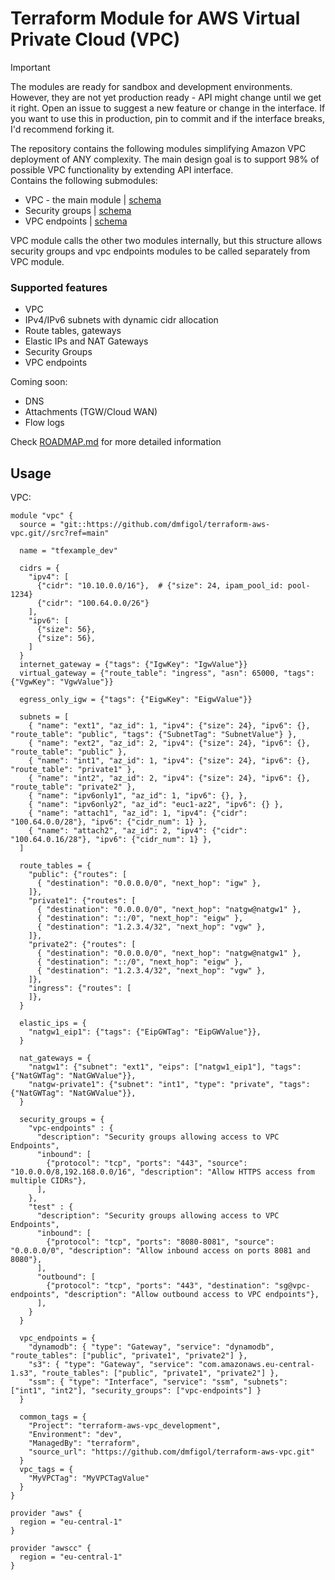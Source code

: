 # Terraform Module for AWS Virtual Private Cloud (VPC)
> [!IMPORTANT]  
> The modules are ready for sandbox and development environments. However, they are not yet production ready - API might change until we get it right. Open an issue to suggest a new feature or change in the interface. If you want to use this in production, pin to commit and if the interface breaks, I'd recommend forking it.

The repository contains the following modules simplifying Amazon VPC deployment of ANY complexity. The main design goal is to support 98% of possible VPC functionality by extending API interface.  
Contains the following submodules:
- VPC - the main module | [schema](vpc/README.md)
- Security groups | [schema](security-groups/README.md)
- VPC endpoints | [schema](vpc-endpoints/README.md)

VPC module calls the other two modules internally, but this structure allows security groups and vpc endpoints modules to be called separately from VPC module.

### Supported features
- VPC
- IPv4/IPv6 subnets with dynamic cidr allocation
- Route tables, gateways
- Elastic IPs and NAT Gateways
- Security Groups
- VPC endpoints

Coming soon:
- DNS
- Attachments (TGW/Cloud WAN)
- Flow logs

Check [ROADMAP.md](ROADMAP.md) for more detailed information

## Usage

VPC:
```hcl
module "vpc" {
  source = "git::https://github.com/dmfigol/terraform-aws-vpc.git//src?ref=main"

  name = "tfexample_dev"

  cidrs = {
    "ipv4": [
      {"cidr": "10.10.0.0/16"},  # {"size": 24, ipam_pool_id: pool-1234}
      {"cidr": "100.64.0.0/26"} 
    ],
    "ipv6": [
      {"size": 56},
      {"size": 56},
    ]
  }
  internet_gateway = {"tags": {"IgwKey": "IgwValue"}}
  virtual_gateway = {"route_table": "ingress", "asn": 65000, "tags": {"VgwKey": "VgwValue"}}

  egress_only_igw = {"tags": {"EigwKey": "EigwValue"}}

  subnets = [
    { "name": "ext1", "az_id": 1, "ipv4": {"size": 24}, "ipv6": {}, "route_table": "public", "tags": {"SubnetTag": "SubnetValue"} },
    { "name": "ext2", "az_id": 2, "ipv4": {"size": 24}, "ipv6": {}, "route_table": "public" },
    { "name": "int1", "az_id": 1, "ipv4": {"size": 24}, "ipv6": {}, "route_table": "private1" },
    { "name": "int2", "az_id": 2, "ipv4": {"size": 24}, "ipv6": {}, "route_table": "private2" },
    { "name": "ipv6only1", "az_id": 1, "ipv6": {}, },
    { "name": "ipv6only2", "az_id": "euc1-az2", "ipv6": {} },
    { "name": "attach1", "az_id": 1, "ipv4": {"cidr": "100.64.0.0/28"}, "ipv6": {"cidr_num": 1} },
    { "name": "attach2", "az_id": 2, "ipv4": {"cidr": "100.64.0.16/28"}, "ipv6": {"cidr_num": 1} },
  ]

  route_tables = {
    "public": {"routes": [
      { "destination": "0.0.0.0/0", "next_hop": "igw" },
    ]},           
    "private1": {"routes": [
      { "destination": "0.0.0.0/0", "next_hop": "natgw@natgw1" },
      { "destination": "::/0", "next_hop": "eigw" },
      { "destination": "1.2.3.4/32", "next_hop": "vgw" },
    ]},
    "private2": {"routes": [
      { "destination": "0.0.0.0/0", "next_hop": "natgw@natgw1" },
      { "destination": "::/0", "next_hop": "eigw" },
      { "destination": "1.2.3.4/32", "next_hop": "vgw" },
    ]},     
    "ingress": {"routes": [
    ]},
  }

  elastic_ips = {
    "natgw1_eip1": {"tags": {"EipGWTag": "EipGWValue"}},
  }

  nat_gateways = {
    "natgw1": {"subnet": "ext1", "eips": ["natgw1_eip1"], "tags": {"NatGWTag": "NatGWValue"}},
    "natgw-private1": {"subnet": "int1", "type": "private", "tags": {"NatGWTag": "NatGWValue"}},
  }

  security_groups = {
    "vpc-endpoints" : {
      "description": "Security groups allowing access to VPC Endpoints",
      "inbound": [
        {"protocol": "tcp", "ports": "443", "source": "10.0.0.0/8,192.168.0.0/16", "description": "Allow HTTPS access from multiple CIDRs"},
      ],
    },
    "test" : {
      "description": "Security groups allowing access to VPC Endpoints",
      "inbound": [
        {"protocol": "tcp", "ports": "8080-8081", "source": "0.0.0.0/0", "description": "Allow inbound access on ports 8081 and 8080"},
      ],
      "outbound": [
        {"protocol": "tcp", "ports": "443", "destination": "sg@vpc-endpoints", "description": "Allow outbound access to VPC endpoints"},
      ],
    }
  }

  vpc_endpoints = {
    "dynamodb": { "type": "Gateway", "service": "dynamodb", "route_tables": ["public", "private1", "private2"] },
    "s3": { "type": "Gateway", "service": "com.amazonaws.eu-central-1.s3", "route_tables": ["public", "private1", "private2"] },
    "ssm": { "type": "Interface", "service": "ssm", "subnets": ["int1", "int2"], "security_groups": ["vpc-endpoints"] }
  }

  common_tags = {
    "Project": "terraform-aws-vpc_development",
    "Environment": "dev", 
    "ManagedBy": "terraform",
    "source_url": "https://github.com/dmfigol/terraform-aws-vpc.git"
  }
  vpc_tags = {
    "MyVPCTag": "MyVPCTagValue"
  }
}

provider "aws" {
  region = "eu-central-1"
}

provider "awscc" {
  region = "eu-central-1"
}
```

